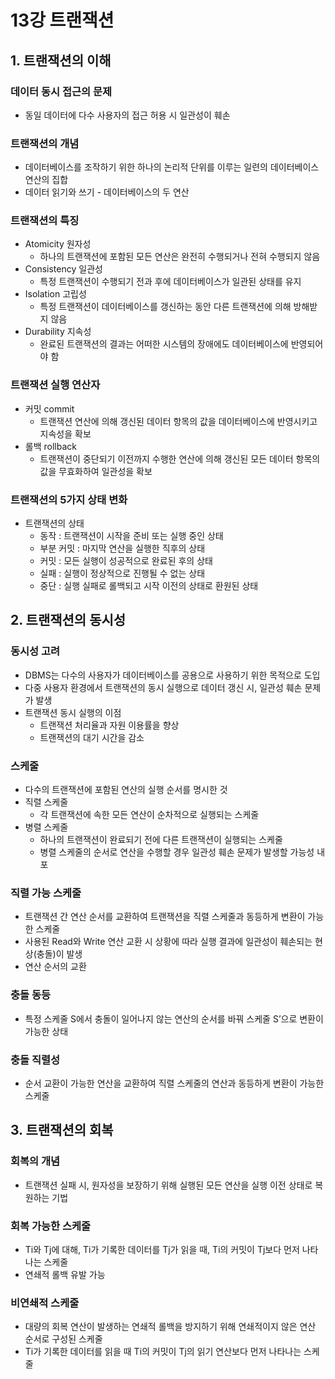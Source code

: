 # 13강 트랜잭션

## 1. 트랜잭션의 이해

### 데이터 동시 접근의 문제

- 동일 데이터에 다수 사용자의 접근 허용 시 일관성이 훼손

### 트랜잭션의 개념

- 데이터베이스를 조작하기 위한 하나의 논리적 단위를 이루는 일련의 데이터베이스 연산의 집합
- 데이터 읽기와 쓰기 - 데이터베이스의 두 연산

### 트랜잭션의 특징

- Atomicity 원자성
    - 하나의 트랜잭션에 포함된 모든 연산은 완전히 수행되거나 전혀 수행되지 않음
- Consistency 일관성
    - 특정 트랜잭션이 수행되기 전과 후에 데이터베이스가 일관된 상태를 유지
- Isolation 고립성
    - 특정 트랜잭션이 데이터베이스를 갱신하는 동안 다른 트랜잭션에 의해 방해받지 않음
- Durability 지속성
    - 완료된 트랜잭션의 결과는 어떠한 시스템의 장애에도 데이터베이스에 반영되어야 함

### 트랜잭션 실행 연산자

- 커밋 commit
    - 트랜잭션 연산에 의해 갱신된 데이터 항목의 값을 데이터베이스에 반영시키고 지속성을 확보
- 롤백 rollback
    - 트랜잭션이 중단되기 이전까지 수행한 연산에 의해 갱신된 모든 데이터 항목의 값을 무효화하여 일관성을 확보

### 트랜잭션의 5가지 상태 변화

- 트랜잭션의 상태
    - 동작 : 트랜잭션이 시작을 준비 또는 실행 중인 상태
    - 부분 커밋 : 마지막 연산을 실행한 직후의 상태
    - 커밋 : 모든 실행이 성공적으로 완료된 후의 상태
    - 실패 : 실행이 정상적으로 진행될 수 없는 상태
    - 중단 : 실행 실패로 롤백되고 시작 이전의 상태로 환원된 상태

## 2. 트랜잭션의 동시성

### 동시성 고려

- DBMS는 다수의 사용자가 데이터베이스를 공용으로 사용하기 위한 목적으로 도입
- 다중 사용자 환경에서 트랜잭션의 동시 실행으로 데이터 갱신 시, 일관성 훼손 문제가 발생
- 트랜잭션 동시 실행의 이점
    - 트랜잭션 처리율과 자원 이용률을 향상
    - 트랜잭션의 대기 시간을 감소

### 스케줄

- 다수의 트랜잭션에 포함된 연산의 실행 순서를 명시한 것
- 직렬 스케줄
    - 각 트랜잭션에 속한 모든 연산이 순차적으로 실행되는 스케줄
- 병렬 스케줄
    - 하나의 트랜잭션이 완료되기 전에 다른 트랜잭션이 실행되는 스케줄
    - 병렬 스케줄의 순서로 연산을 수행할 경우 일관성 훼손 문제가 발생할 가능성 내포

### 직렬 가능 스케줄

- 트랜잭션 간 연산 순서를 교환하여 트랜잭션을 직렬 스케줄과 동등하게 변환이 가능한 스케줄
- 사용된 Read와 Write 연산 교환 시 상황에 따라 실행 결과에 일관성이 훼손되는 현상(충돌)이 발생
- 연산 순서의 교환

### 충돌 동등

- 특정 스케줄 S에서 충돌이 일어나지 않는 연산의 순서를 바꿔 스케줄 S’으로 변환이 가능한 상태

### 충돌 직렬성

- 순서 교환이 가능한 연산을 교환하여 직렬 스케줄의 연산과 동등하게 변환이 가능한 스케줄

## 3. 트랜잭션의 회복

### 회복의 개념

- 트랜잭션 실패 시, 원자성을 보장하기 위해 실행된 모든 연산을 실행 이전 상태로 복원하는 기법

### 회복 가능한 스케줄

- Ti와 Tj에 대해, Ti가 기록한 데이터를 Tj가 읽을 때, Ti의 커밋이 Tj보다 먼저 나타나는 스케줄
- 연쇄적 롤백 유발 가능

### 비연쇄적 스케줄

- 대량의 회복 연산이 발생하는 연쇄적 롤백을 방지하기 위해 연쇄적이지 않은 연산 순서로 구성된 스케줄
- Ti가 기록한 데이터를 읽을 때 Ti의 커밋이 Tj의 읽기 연산보다 먼저 나타나는 스케줄